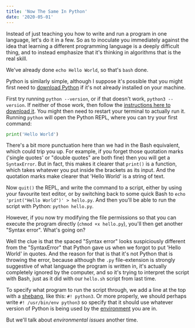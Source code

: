 ```yaml
---
title: 'Now The Same In Python'
date: '2020-05-01'
---
```


Instead of just teaching you how to write and run a program in one
language, let's do it in a few. So as to inoculate you immediately
against the idea that learning a different programming language is a
deeply difficult thing, and to instead emphasize that it's thinking in
algorithms that is the real skill.

We've already done `echo Hello World`, so that's `bash` done.

Python is similarly simple, although I suppose it's possible that you
might first need to [download Python](https://www.python.org/downloads/)
if it's not already installed on your machine.

First try running `python --version`, or if that doesn't work, `python3
--version`. If neither of those work, then follow the [instructions here
to download it](https://www.python.org/downloads/). You might then need
to restart your terminal to actually run it. Running `python` will open
the Python REPL, where you can try your first command:

``` python
print('Hello World')
```

There's a bit more punctuation here than we had in the Bash equivalent,
which could trip you up. For example, if you forget those quotation
marks ('single quotes' or "double quotes" are both fine) then you will
get a `SyntaxError`. But in fact, this makes it clearer that `print()`
is a function, which takes whatever you put inside the brackets as its
input. And the quotation marks make clearer that 'Hello World' is a
string of text. 

Now `quit()` the REPL, and write the command to a script, either by
using your favourite text editor, or by switching back to some quick
Bash to `echo 'print("Hello World")' > hello.py`. And then you'll be
able to run the script with Python: `python hello.py`.

However, if you now try modifying the file permissions so that you can
execute the program directly (`chmod +x hello.py`), you'll then get
another "Syntax error". What's going on?

Well the clue is that the spaced "Syntax error" looks suspiciously different
from the "SyntaxError" that Python gave us when we forgot to put 'Hello
World' in quotes. And the reason for that is that it's not Python that
is throwing the error, because although the `.py` file-extension is
strongly suggestive of what language the program is written in, it's
actually completely ignored by the computer, and so it's trying to
interpret the script with Bash, just as it did with our `hello.sh`
script from last time.

To specify what program to run the script through, we add a line at the
top with a [shebang](https://en.wikipedia.org/wiki/Shebang_(Unix)), like
this: `#! python3`. Or more properly, we should perhaps write `#!
/usr/bin/env python3` so specify that it should use whatever version of
Python is being used by the
[environment](https://docs.python.org/3/library/venv.html) you are in.

But we'll talk about *environmental issues* another time.
